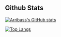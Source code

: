 <!--
**arribass/arribass** is a ✨ _special_ ✨ repository because its `README.md` (this file) appears on your GitHub profile.

Here are some ideas to get you started:

- 🔭 I’m currently working on ...
- 🌱 I’m currently learning ...
- 👯 I’m looking to collaborate on ...
- 🤔 I’m looking for help with ...
- 💬 Ask me about ...
- 📫 How to reach me: ...
- ⚡ Fun fact: ...
-->
## Github Stats
[![Arribass's GitHub stats](https://github-readme-stats-arribas.vercel.app/api?username=arribass&theme=dark&hide_border=true&show_icons=true&hide=issues,contribs)](https://github.com/arribass/github-readme-stats)

[![Top Langs](https://github-readme-stats-arribas.vercel.app/api/top-langs/?username=arribass&layout=compact&exclude_repo=github-readme-stats&theme=dark&hide_border=true)](https://github.com/arribass/github-readme-stats)

